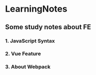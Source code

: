 # LearningNotes

## Some study notes about FE

### 1. JavaScript Syntax

### 2. Vue Feature

### 3. About Webpack
